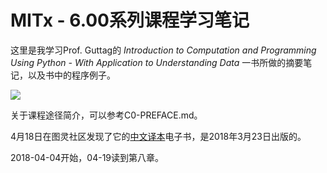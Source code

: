 # MITx - 6.00系列课程学习笔记

这里是我学习Prof. Guttag的 *Introduction to Computation and Programming Using Python - With Application to Understanding Data* 一书所做的摘要笔记，以及书中的程序例子。

![](https://ws4.sinaimg.cn/large/006tKfTcgy1fqhztta6s2j31kw23vx6p.jpg)

关于课程途径简介，可以参考C0-PREFACE.md。

4月18日在图灵社区发现了它的[中文译本](http://www.ituring.com.cn/book/1966)电子书，是2018年3月23日出版的。

2018-04-04开始，04-19读到第八章。


